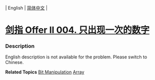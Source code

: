 | English | [简体中文](README.md) |

# [剑指 Offer II 004. 只出现一次的数字 ](https://leetcode.cn/problems/WGki4K)
 ### Description
<p>English description is not available for the problem. Please switch to Chinese.</p>

**Related Topics**  [Bit Manipulation](https://leetcode.cn/tag/bit-manipulation) [Array](https://leetcode.cn/tag/array) 